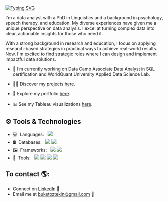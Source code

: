 [![Typing SVG](https://readme-typing-svg.herokuapp.com?color=56bff0&lines=Hi+I'm+Buket+Oztekin)](https://git.io/typing-svg)


I'm a data analyst with a PhD in Linguistics and a background in psychology, speech therapy, and education. My diverse experiences have given me a unique perspective on data analysis. I excel at turning complex data into clear, actionable insights for those who need it.

With a strong background in research and education, I focus on applying research-based strategies in practical ways to achieve real-world results. Now, I'm excited to find strategic roles where I can design and implement impactful data solutions.

- 🌱 I’m currently working on Data Camp Associate Data Analyst in SQL certification and WorldQuant University Applied Data Science Lab.
  
- 👨‍💻 Discover my projects [here](https://github.com/Buket-Oz?tab=repositories).

- 📄 Explore my portfolio [here](https://drive.google.com/file/d/1l6ddLnmmWYZn71Nq6fhz7oF4V_bBEtXI/view?usp=sharing).
  
- 📊 See my Tableau visualizations [here](https://public.tableau.com/app/profile/buket.oztekin/vizzes).


## ⚙ Tools & Technologies

- 💻&nbsp;&nbsp;Languages:&nbsp;&nbsp;&nbsp;[<img src="https://img.shields.io/badge/-Python-333333?style=flat&logo=python&logoColor=3776AB">](https://www.python.org/)&nbsp;
- 🛢&nbsp;&nbsp;Databases:&nbsp;&nbsp;&nbsp;[<img src="https://img.shields.io/badge/-PostgreSQL-333333?style=flat&logo=postgresql&logoColor=4169E1">](https://www.postgresql.org/)&nbsp;[<img src="https://img.shields.io/badge/-MySQL-333333?style=flat&logo=mysql&logoColor=4479A1">](https://www.mysql.com/)&nbsp;
- 🖼&nbsp;&nbsp;Frameworks:&nbsp;&nbsp;&nbsp;[<img src="https://img.shields.io/badge/-Pandas-333333?style=flat&logo=pandas&logoColor=150458">](https://pandas.pydata.org/)&nbsp;[<img src="https://img.shields.io/badge/-NumPy-333333?style=flat&logo=numpy&logoColor=013243">](https://numpy.org/)
- 🔧&nbsp;&nbsp;Tools:&nbsp;&nbsp;&nbsp;[<img src="http://img.shields.io/badge/-Git-333333?style=flat&logo=git&logoColor=F1502F">](https://git-scm.com/)&nbsp;[<img src="http://img.shields.io/badge/-GitHub-333333?style=flat&logo=github&logoColor=FFFFFF">](https://github.com/)&nbsp;[<img src="https://img.shields.io/badge/-Tableau-333333?style=flat&logo=tableau&logoColor=E97627">](https://www.tableau.com/)&nbsp;[<img src="https://img.shields.io/badge/-Jupyter-333333?style=flat&logo=jupyter&logoColor=F37626">](https://jupyter.org/)

## To contact 🌎: 
- Connect on <a href="https://www.linkedin.com/in/buketoztekin/">LinkedIn</a> 💼
- Email me at [buketoztekin@gmail.com](mailto:buketoztekin@gmail.com) 📧
